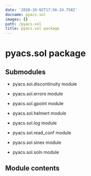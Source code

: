 ```yaml
---
date: '2020-10-02T17:56:24.758Z'
docname: pyacs.sol
images: {}
path: /pyacs-sol
title: pyacs.sol package
---
```


# pyacs.sol package

## Submodules


* pyacs.sol.discontinuity module


* pyacs.sol.errors module


* pyacs.sol.gpoint module


* pyacs.sol.helmert module


* pyacs.sol.log module


* pyacs.sol.read_conf module


* pyacs.sol.sinex module


* pyacs.sol.soln module


## Module contents
